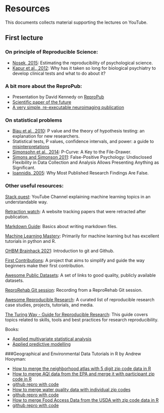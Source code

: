 # Resources

This documents collects material supporting the lectures on YouTube.

## First lecture

### On principle of Reproducible Science:
- [Nosek, 2015](https://www.science.org/doi/10.1126/science.aac4716): Estimating the reproducibility of psychological science.
- [Kapur et al., 2012](https://pubmed.ncbi.nlm.nih.gov/22869033/): Why has it taken so long for biological psychiatry to develop clinical tests and what to do about it?


### A bit more about the ReproPub:
- Presentation by David Kennedy on [ReproPub](https://zenodo.org/record/3336609#.Y0UK5exBzX0)
- [Scientific paper of the future](https://scientificpaperofthefuture.org/#:~:text=The%20Scientific%20Papers%20of%20the,digital%20products%20of%20their%20research)
- [A very simple, re-executable neuroimaging publication](https://pubmed.ncbi.nlm.nih.gov/28781753/)

### On statistical problems
- [Biau et al., 2010](https://pubmed.ncbi.nlm.nih.gov/19921345/): P value and the theory of hypothesis testing: an explanation for new researchers.
- Statistical tests, P values, confidence intervals, and power: a guide to [misinterpretations](https://www.ncbi.nlm.nih.gov/pubmed/27209009)
- [Simonsohn et al.,  2014](https://pages.ucsd.edu/~cmckenzie/Simonsohnetal2014JEPGeneral.pdf): P-Curve: A Key to the File-Drawer.
- [Simons and Simonson 2011](https://journals.sagepub.com/doi/full/10.1177/0956797611417632): False-Positive Psychology: Undisclosed Flexibility in Data Collection and Analysis Allows Presenting Anything as Significant.
- [Ioannidis, 2005](https://journals.plos.org/plosmedicine/article?id=10.1371/journal.pmed.0020124): Why Most Published Research Findings Are False.

### Other useful resources:

[Stack quest](https://www.youtube.com/c/joshstarmer):
YouTube Channel explaining machine learning topics in an understandable way.

[Retraction watch](https://retractionwatch.com/):
A website tracking papers that were retracted after publication. 

[Markdown Guide](https://www.markdownguide.org/):
Basics about writing markdown files. 

[Machine Learning Mastery](https://machinelearningmastery.com/):
Primarily for machine learning but has excellent tutorials in python and R.

[OHBM Brainhack 2021](https://www.youtube.com/watch?v=zh_WFv0uk7w):
Introduction to git and Github.

[First Contributions](https://github.com/firstcontributions/first-contributions):
A project that aims to simplify and guide the way beginners make their first contribution.

[Awesome Public Datasets](https://github.com/awesomedata/awesome-public-datasets):
A set of links to good quality, publicly available datasets.

[ReproRehab Git session](https://nyulangone-my.sharepoint.com/personal/avinash_parnandi_nyulangone_org/_layouts/15/stream.aspx?id=%2Fpersonal%2Favinash%5Fparnandi%5Fnyulangone%5Forg%2FDocuments%2Freprorehab%20git%20session%2010%2D25%2D2022%2Emp4&ga=1):
Recording from a ReproRehab Git session.

[Awesome Reproducible Research](https://github.com/leipzig/awesome-reproducible-research):
A curated list of reproducible research case studies, projects, tutorials, and media.

[The Turing Way - Guide for Reproducible Research](https://the-turing-way.netlify.app/reproducible-research/reproducible-research.html):
This guide covers topics related to skills, tools and best practices for research reproducibility.

Books:
- [Applied multivariate statistical analysis](https://www.amazon.com/Applied-Multivariate-Statistical-Analysis-Wolfgang/dp/3030260054/ref=pd_lpo_3?pd_rd_i=3030260054&psc=1)
- [Applied predictive modelling](http://appliedpredictivemodeling.com/)

###Geographical and Environmental Data Tutorials in R by Andrew Hooyman:
- [How to merge the neighborhood atlas with 5 digit zip code data in R](https://www.youtube.com/watch?v=9N9zCeYDi9g)
- [How to merge AQI data from the EPA and merge it with participant zip code in R](https://www.youtube.com/watch?v=7aQ76JWoOoc)
-   [github repro with code](https://github.com/hooymana/R_AQI_ZIP_Tutorial)
- [How to merge water quality data with individual zip codes](https://www.youtube.com/watch?v=8mfXv_YA0rc)
-   [github repro with code](https://github.com/hooymana/WPQ_to_ZipCode)
- [How to merge Food Access Data from the USDA with zip code data in R](https://www.youtube.com/watch?v=UlTZc1EwHUQ)
-   [github repro with code](https://github.com/hooymana/R_USDA_FoodAccess_to_Zip)

